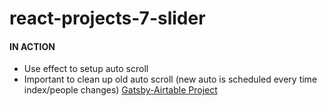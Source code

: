 # react-projects-7-slider

#### IN ACTION
* Use effect to setup auto scroll
* Important to clean up old auto scroll (new auto is scheduled every time index/people changes)
[Gatsby-Airtable Project](https://gatsby-airtable-design-project.netlify.app/)
